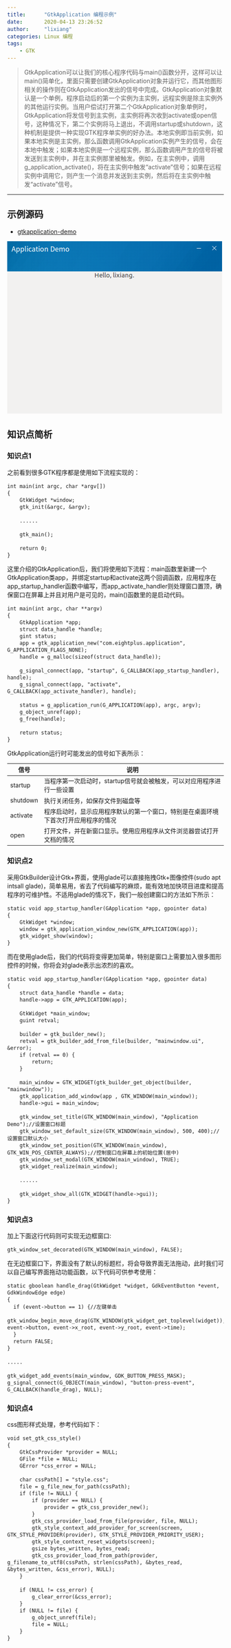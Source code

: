 ```yaml
---
title:      "GtkApplication 编程示例"
date:       2020-04-13 23:26:52
author:     "lixiang"
categories: Linux 编程
tags:
    - GTK
---
```


> GtkApplication可以让我们的核心程序代码与main()函数分开，这样可以让main()简单化，里面只需要创建GtkApplication对象并运行它，而其他图形相关的操作则在GtkApplication发出的信号中完成。GtkApplication对象默认是一个单例，程序启动后的第一个实例为主实例，远程实例是除主实例外的其他运行实例。当用户偿试打开第二个GtkApplication对象单例时，GtkApplication将发信号到主实例，主实例将再次收到activate或open信号，这种情况下，第二个实例将马上退出，不调用startup或shutdown，这种机制是提供一种实现GTK程序单实例的好办法。本地实例即当前实例，如果本地实例是主实例，那么函数调用GtkApplication实例产生的信号，会在本地中触发；如果本地实例是一个远程实例，那么函数调用产生的信号将被发送到主实例中，并在主实例那里被触发。例如，在主实例中，调用g_application_activate()，将在主实例中触发“activate”信号；如果在远程实例中调用它，则产生一个消息并发送到主实例，然后将在主实例中触发“activate”信号。

---


## 示例源码
- [gtkapplication-demo](https://github.com/eightplus/examples/tree/master/code/gtk/application-demo)

![](2020-04-13-GtkApplication/01.png)

## 知识点简析

### 知识点1
之前看到很多GTK程序都是使用如下流程实现的：
```
int main(int argc, char *argv[])
{
    GtkWidget *window;
    gtk_init(&argc, &argv);

    ......

    gtk_main();

    return 0;
}
```
这里介绍的GtkApplication后，我们将使用如下流程：main函数里新建一个GtkApplication类app，并绑定startup和activate这两个回调函数，应用程序在app_startup_handler函数中编写，而app_activate_handler则处理窗口置顶，确保窗口在屏幕上并且对用户是可见的，main()函数里的是启动代码。
```
int main(int argc, char **argv)
{
    GtkApplication *app;
    struct data_handle *handle;
    gint status;
    app = gtk_application_new("com.eightplus.application", G_APPLICATION_FLAGS_NONE);
    handle = g_malloc(sizeof(struct data_handle));

    g_signal_connect(app, "startup", G_CALLBACK(app_startup_handler), handle);
    g_signal_connect(app, "activate", G_CALLBACK(app_activate_handler), handle);

    status = g_application_run(G_APPLICATION(app), argc, argv);
    g_object_unref(app);
    g_free(handle);

    return status;
}
```
  GtkApplication运行时可能发出的信号如下表所示：

  | 信号 	    |   说明
  | -------- | -------------------------------------------------------------
  | startup  | 当程序第一次启动时，startup信号就会被触发，可以对应用程序进行一些设置
  | shutdown | 执行关闭任务，如保存文件到磁盘等
  | activate | 程序启动时，显示应用程序默认的第一个窗口，特别是在桌面环境下首次打开应用程序的情况
  | open     | 打开文件，并在新窗口显示。使用应用程序从文件浏览器尝试打开文档的情况

### 知识点2

采用GtkBuilder设计Gtk+界面，使用glade可以直接拖拽Gtk+图像控件(sudo apt intsall glade)，简单易用，省去了代码编写的麻烦，能有效地加快项目进度和提高程序的可维护性。不适用glade的情况下，我们一般创建窗口的方法如下所示：
```
static void app_startup_handler(GApplication *app, gpointer data)
{
    GtkWidget *window;
    window = gtk_application_window_new(GTK_APPLICATION(app));
    gtk_widget_show(window);
}
```
而在使用glade后，我们的代码将变得更加简单，特别是窗口上需要加入很多图形控件的时候，你将会对glade表示出浓烈的喜欢。
```
static void app_startup_handler(GApplication *app, gpointer data)
{
    struct data_handle *handle = data;
    handle->app = GTK_APPLICATION(app);

    GtkWidget *main_window;
    guint retval;

    builder = gtk_builder_new();
    retval = gtk_builder_add_from_file(builder, "mainwindow.ui", &error);
    if (retval == 0) {
        return;
    }

    main_window = GTK_WIDGET(gtk_builder_get_object(builder, "mainwindow"));
    gtk_application_add_window(app , GTK_WINDOW(main_window));
    handle->gui = main_window;

    gtk_window_set_title(GTK_WINDOW(main_window), "Application Demo");//设置窗口标题
    gtk_window_set_default_size(GTK_WINDOW(main_window), 500, 400);//设置窗口默认大小
    gtk_window_set_position(GTK_WINDOW(main_window), GTK_WIN_POS_CENTER_ALWAYS);//控制窗口在屏幕上的初始位置(居中)
    gtk_window_set_modal(GTK_WINDOW(main_window), TRUE);
    gtk_widget_realize(main_window);

    ......

    gtk_widget_show_all(GTK_WIDGET(handle->gui));
}
```

### 知识点3

加上下面这行代码则可实现无边框窗口:
```
gtk_window_set_decorated(GTK_WINDOW(main_window), FALSE);
```
在无边框窗口下，界面没有了默认的标题栏，将会导致界面无法拖动，此时我们可以自己编写界面拖动功能函数，以下代码可供参考使用：
```
static gboolean handle_drag(GtkWidget *widget, GdkEventButton *event, GdkWindowEdge edge)
{
  if (event->button == 1) {//左键单击
      gtk_window_begin_move_drag(GTK_WINDOW(gtk_widget_get_toplevel(widget)), event->button, event->x_root, event->y_root, event->time);
  }
  return FALSE;
}

.....

gtk_widget_add_events(main_window, GDK_BUTTON_PRESS_MASK);
g_signal_connect(G_OBJECT(main_window), "button-press-event", G_CALLBACK(handle_drag), NULL);
```

### 知识点4

css图形样式处理，参考代码如下：
```
void set_gtk_css_style()
{
    GtkCssProvider *provider = NULL;
    GFile *file = NULL;
    GError *css_error = NULL;

    char cssPath[] = "style.css";
    file = g_file_new_for_path(cssPath);
    if (file != NULL) {
        if (provider == NULL) {
            provider = gtk_css_provider_new();
        }
        gtk_css_provider_load_from_file(provider, file, NULL);
        gtk_style_context_add_provider_for_screen(screen, GTK_STYLE_PROVIDER(provider), GTK_STYLE_PROVIDER_PRIORITY_USER);
        gtk_style_context_reset_widgets(screen);
        gsize bytes_written, bytes_read;
        gtk_css_provider_load_from_path(provider, g_filename_to_utf8(cssPath, strlen(cssPath), &bytes_read, &bytes_written, &css_error), NULL);
    }

    if (NULL != css_error) {
        g_clear_error(&css_error);
    }
    if (NULL != file) {
        g_object_unref(file);
        file = NULL;
    }
}
```
